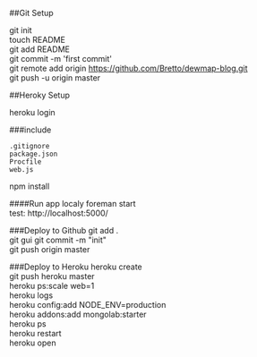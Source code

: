 ##Git Setup

git init  
touch README  
git add README  
git commit -m 'first commit'  
git remote add origin https://github.com/Bretto/dewmap-blog.git  
git push -u origin master  


  
##Heroky Setup

heroku login  

###include
	
	.gitignore   
	package.json  
	Procfile  
	web.js   

npm install 

####Run app localy
foreman start  
test: http://localhost:5000/

###Deploy to Github
git add .  
git gui
git commit -m "init"  
git push origin master

###Deploy to Heroku
heroku create  
git push heroku master    
heroku ps:scale web=1  
heroku logs    
heroku config:add NODE_ENV=production  
heroku addons:add mongolab:starter  
heroku ps  
heroku restart  
heroku open   